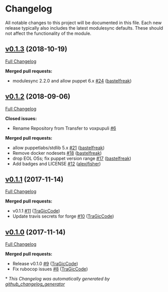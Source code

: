# Changelog

All notable changes to this project will be documented in this file.
Each new release typically also includes the latest modulesync defaults.
These should not affect the functionality of the module.

## [v0.1.3](https://github.com/voxpupuli/puppet-stackify/tree/v0.1.3) (2018-10-19)

[Full Changelog](https://github.com/voxpupuli/puppet-stackify/compare/v0.1.2...v0.1.3)

**Merged pull requests:**

- modulesync 2.2.0 and allow puppet 6.x [\#24](https://github.com/voxpupuli/puppet-stackify/pull/24) ([bastelfreak](https://github.com/bastelfreak))

## [v0.1.2](https://github.com/voxpupuli/puppet-stackify/tree/v0.1.2) (2018-09-06)

[Full Changelog](https://github.com/voxpupuli/puppet-stackify/compare/v0.1.1...v0.1.2)

**Closed issues:**

- Rename Repository from Transfer to voxpupuli [\#6](https://github.com/voxpupuli/puppet-stackify/issues/6)

**Merged pull requests:**

- allow puppetlabs/stdlib 5.x [\#21](https://github.com/voxpupuli/puppet-stackify/pull/21) ([bastelfreak](https://github.com/bastelfreak))
- Remove docker nodesets [\#18](https://github.com/voxpupuli/puppet-stackify/pull/18) ([bastelfreak](https://github.com/bastelfreak))
- drop EOL OSs; fix puppet version range [\#17](https://github.com/voxpupuli/puppet-stackify/pull/17) ([bastelfreak](https://github.com/bastelfreak))
- Add badges and LICENSE [\#12](https://github.com/voxpupuli/puppet-stackify/pull/12) ([alexjfisher](https://github.com/alexjfisher))

## [v0.1.1](https://github.com/voxpupuli/puppet-stackify/tree/v0.1.1) (2017-11-14)

[Full Changelog](https://github.com/voxpupuli/puppet-stackify/compare/v0.1.0...v0.1.1)

**Merged pull requests:**

- v0.1.1 [\#11](https://github.com/voxpupuli/puppet-stackify/pull/11) ([TraGicCode](https://github.com/TraGicCode))
- Update travis secrets for forge [\#10](https://github.com/voxpupuli/puppet-stackify/pull/10) ([TraGicCode](https://github.com/TraGicCode))

## [v0.1.0](https://github.com/voxpupuli/puppet-stackify/tree/v0.1.0) (2017-11-14)

[Full Changelog](https://github.com/voxpupuli/puppet-stackify/compare/cd74c52e5b00c9afe55f9a25d15fab85f3b85c6e...v0.1.0)

**Merged pull requests:**

- Release v0.1.0 [\#9](https://github.com/voxpupuli/puppet-stackify/pull/9) ([TraGicCode](https://github.com/TraGicCode))
- Fix rubocop issues [\#8](https://github.com/voxpupuli/puppet-stackify/pull/8) ([TraGicCode](https://github.com/TraGicCode))



\* *This Changelog was automatically generated by [github_changelog_generator](https://github.com/github-changelog-generator/github-changelog-generator)*
